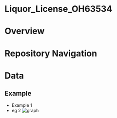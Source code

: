 # Liquor_License_OH63534
# Overview
# Repository Navigation
# Data
## Example
* Example 1 
* eg 2
![graph](C:\Users\sanas\OneDrive\Pictures\Screenshots)
